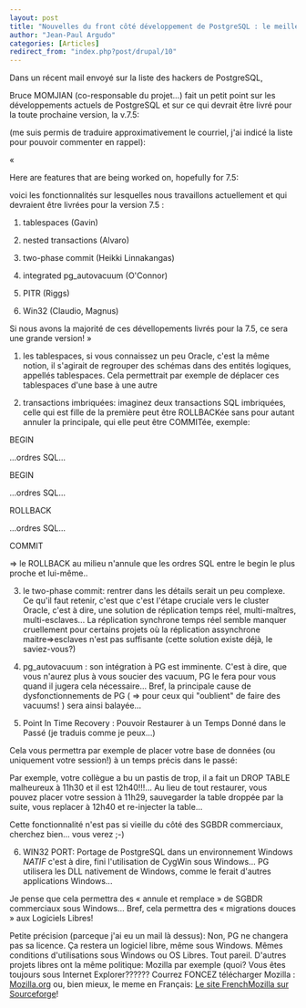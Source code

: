 ```yaml
---
layout: post
title: "Nouvelles du front côté développement de PostgreSQL : le meilleur est à venir!"
author: "Jean-Paul Argudo"
categories: [Articles]
redirect_from: "index.php?post/drupal/10"
---
```



<p></p>

<!--more-->


Dans un récent mail envoyé sur la liste des hackers de PostgreSQL,

Bruce MOMJIAN (co-responsable du projet...) fait un petit point sur les développements actuels de PostgreSQL et sur ce qui devrait être livré pour la toute prochaine version, la v.7.5:

(me suis permis de traduire approximativement le courriel, j'ai indicé la liste pour pouvoir commenter en rappel):

«

Here are features that are being worked on, hopefully for 7.5:

voici les fonctionnalités sur lesquelles nous travaillons actuellement et qui devraient être livrées pour la version 7.5 :

1) tablespaces (Gavin)

2) nested transactions (Alvaro)

3) two-phase commit (Heikki Linnakangas)

4) integrated pg_autovacuum (O'Connor)

5) PITR (Riggs)

6) Win32 (Claudio, Magnus)

Si nous avons la majorité de ces dévellopements livrés pour la 7.5, ce sera une grande version! »

1) les tablespaces, si vous connaissez un peu Oracle, c'est la même notion, il s'agirait de regrouper des schémas dans des entités logiques, appellés tablespaces. Cela permettrait par exemple de déplacer ces tablespaces d'une base à une autre

2) transactions imbriquées: imaginez deux transactions SQL imbriquées, celle qui est fille de la première peut être ROLLBACKée sans pour autant annuler la principale, qui elle peut être COMMITée, exemple:

BEGIN

...ordres SQL...

BEGIN

...ordres SQL...

ROLLBACK

...ordres SQL...

COMMIT

=&gt; le ROLLBACK au milieu n'annule que les ordres SQL entre le begin le plus proche et lui-même..

3) le two-phase commit: rentrer dans les détails serait un peu complexe. Ce qu'il faut retenir, c'est que c'est l'étape cruciale vers le cluster Oracle, c'est à dire, une solution de réplication temps réel, multi-maîtres, multi-esclaves... La réplication synchrone temps réel semble manquer cruellement pour certains projets où la réplication assynchrone maitre=&gt;esclaves n'est pas suffisante (cette solution existe déjà, le saviez-vous?)

4) pg_autovacuum : son intégration à PG est imminente. C'est à dire, que vous n'aurez plus à vous soucier des vacuum, PG le fera pour vous quand il jugera cela nécessaire... Bref, la principale cause de dysfonctionnements de PG ( =&gt; pour ceux qui "oublient" de faire des vacuums! ) sera ainsi balayée...

5) Point In Time Recovery : Pouvoir Restaurer à un Temps Donné dans le Passé (je traduis comme je peux...)

Cela vous permettra par exemple de placer votre base de données (ou uniquement votre session!) à un temps précis dans le passé:

Par exemple, votre collègue a bu un pastis de trop, il a fait un DROP TABLE malheureux à 11h30 et il est 12h40!!!... Au lieu de tout restaurer, vous pouvez placer votre session à 11h29, sauvegarder la table droppée par la suite, vous replacer à 12h40 et re-injecter la table...

Cette fonctionnalité n'est pas si vieille du côté des SGBDR commerciaux, cherchez bien... vous verez ;-)

6) WIN32 PORT: Portage de PostgreSQL dans un environnement Windows *NATIF* c'est à dire, fini l'utilisation de CygWin sous Windows... PG utilisera les DLL nativement de Windows, comme le ferait d'autres applications Windows...

Je pense que cela permettra des « annule et remplace » de SGBDR commerciaux sous Windows... Bref, cela permettra des « migrations douces » aux Logiciels Libres!

Petite précision (parceque j'ai eu un mail là dessus): Non, PG ne changera pas sa licence. Ça restera un logiciel libre, même sous Windows. Mêmes conditions d'utilisations sous Windows ou OS Libres. Tout pareil. D'autres projets libres ont la même politique: Mozilla par exemple (quoi? Vous êtes toujours sous Internet Explorer?????? Courrez FONCEZ télécharger Mozilla : <a href="http://www.mozilla.org/">Mozilla.org</a> ou, bien mieux, le meme en Français: <a href="http://frenchmozilla.sourceforge.net/">Le site FrenchMozilla sur Sourceforge</a>!
